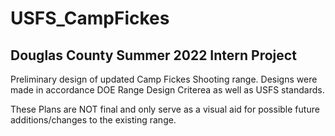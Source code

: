 # USFS_CampFickes

## Douglas County Summer 2022 Intern Project

Preliminary design of updated Camp Fickes Shooting range. Designs were made in accordance DOE Range Design Criterea as well as USFS standards.

These Plans are NOT final and only serve as a visual aid for possible future additions/changes to the existing range.
